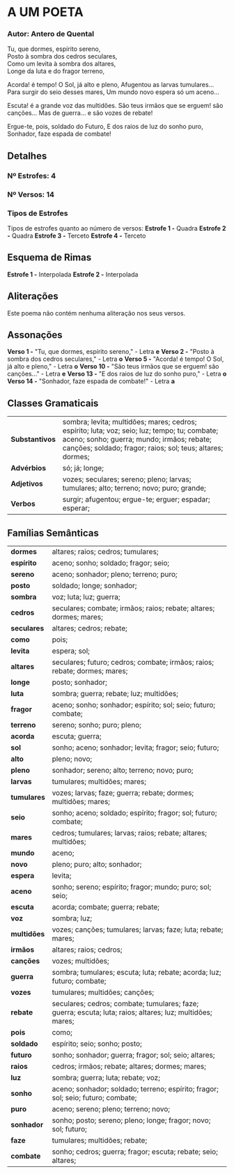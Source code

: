 # A UM POETA
### Autor: Antero de Quental
Tu, que dormes, espírito sereno,  
Posto à sombra dos cedros seculares,  
Como um levita à sombra dos altares,  
Longe da luta e do fragor terreno,  

Acorda! é tempo! O Sol, já alto e pleno,
Afugentou as larvas tumulares…
Para surgir do seio desses mares,
Um mundo novo espera só um aceno…

Escuta! é a grande voz das multidões.
São teus irmãos que se erguem! são canções…
Mas de guerra… e são vozes de rebate!

Ergue-te, pois, soldado do Futuro,
E dos raios de luz do sonho puro,
Sonhador, faze espada de combate!

## Detalhes
### Nº Estrofes: 4
### Nº Versos: 14
### Tipos de Estrofes
Tipos de estrofes quanto ao número de versos:
**Estrofe 1 -** Quadra
**Estrofe 2 -** Quadra
**Estrofe 3 -** Terceto
**Estrofe 4 -** Terceto
## Esquema de Rimas
**Estrofe 1 -** Interpolada
**Estrofe 2 -** Interpolada
## Aliterações
Este poema não contém nenhuma aliteração nos seus versos.
## Assonações
**Verso 1 -** "Tu, que dormes, espírito sereno," - Letra **e**
**Verso 2 -** "Posto à sombra dos cedros seculares," - Letra **o**
**Verso 5 -** "Acorda! é tempo! O Sol, já alto e pleno," - Letra **o**
**Verso 10 -** "São teus irmãos que se erguem! são canções…" - Letra **e**
**Verso 13 -** "E dos raios de luz do sonho puro," - Letra **o**
**Verso 14 -** "Sonhador, faze espada de combate!" - Letra **a**
## Classes Gramaticais

|   |   |
|---|---|
| **Substantivos** | sombra; levita; multidões; mares; cedros; espírito; luta; voz; seio; luz; tempo; tu; combate; aceno; sonho; guerra; mundo; irmãos; rebate; canções; soldado; fragor; raios; sol; teus; altares; dormes; |
| **Advérbios**    | só; já; longe; |
| **Adjetivos**    | vozes; seculares; sereno; pleno; larvas; tumulares; alto; terreno; novo; puro; grande; |
| **Verbos**       | surgir; afugentou; ergue-te; erguer; espadar; esperar; |
## Famílias Semânticas

|   |   |
|---|---|
| **dormes**    | altares; raios; cedros; tumulares; |
| **espírito**    | aceno; sonho; soldado; fragor; seio; |
| **sereno**    | aceno; sonhador; pleno; terreno; puro; |
| **posto**    | soldado; longe; sonhador; |
| **sombra**    | voz; luta; luz; guerra; |
| **cedros**    | seculares; combate; irmãos; raios; rebate; altares; dormes; mares; |
| **seculares**    | altares; cedros; rebate; |
| **como**    | pois; |
| **levita**    | espera; sol; |
| **altares**    | seculares; futuro; cedros; combate; irmãos; raios; rebate; dormes; mares; |
| **longe**    | posto; sonhador; |
| **luta**    | sombra; guerra; rebate; luz; multidões; |
| **fragor**    | aceno; sonho; sonhador; espírito; sol; seio; futuro; combate; |
| **terreno**    | sereno; sonho; puro; pleno; |
| **acorda**    | escuta; guerra; |
| **sol**    | sonho; aceno; sonhador; levita; fragor; seio; futuro; |
| **alto**    | pleno; novo; |
| **pleno**    | sonhador; sereno; alto; terreno; novo; puro; |
| **larvas**    | tumulares; multidões; mares; |
| **tumulares**    | vozes; larvas; faze; guerra; rebate; dormes; multidões; mares; |
| **seio**    | sonho; aceno; soldado; espírito; fragor; sol; futuro; combate; |
| **mares**    | cedros; tumulares; larvas; raios; rebate; altares; multidões; |
| **mundo**    | aceno; |
| **novo**    | pleno; puro; alto; sonhador; |
| **espera**    | levita; |
| **aceno**    | sonho; sereno; espírito; fragor; mundo; puro; sol; seio; |
| **escuta**    | acorda; combate; guerra; rebate; |
| **voz**    | sombra; luz; |
| **multidões**    | vozes; canções; tumulares; larvas; faze; luta; rebate; mares; |
| **irmãos**    | altares; raios; cedros; |
| **canções**    | vozes; multidões; |
| **guerra**    | sombra; tumulares; escuta; luta; rebate; acorda; luz; futuro; combate; |
| **vozes**    | tumulares; multidões; canções; |
| **rebate**    | seculares; cedros; combate; tumulares; faze; guerra; escuta; luta; raios; altares; luz; multidões; mares; |
| **pois**    | como; |
| **soldado**    | espírito; seio; sonho; posto; |
| **futuro**    | sonho; sonhador; guerra; fragor; sol; seio; altares; |
| **raios**    | cedros; irmãos; rebate; altares; dormes; mares; |
| **luz**    | sombra; guerra; luta; rebate; voz; |
| **sonho**    | aceno; sonhador; soldado; terreno; espírito; fragor; sol; seio; futuro; combate; |
| **puro**    | aceno; sereno; pleno; terreno; novo; |
| **sonhador**    | sonho; posto; sereno; pleno; longe; fragor; novo; sol; futuro; |
| **faze**    | tumulares; multidões; rebate; |
| **combate**    | sonho; cedros; guerra; fragor; escuta; rebate; seio; altares; |